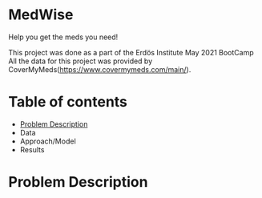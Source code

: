 # MedWise #
Help you get the meds you need!

This project was done as a part of the Erdös Institute May 2021 BootCamp
All the data for this project was provided by CoverMyMeds(https://www.covermymeds.com/main/).  

# Table of contents
* [Problem Description](#Problem-Description)
* Data 
* Approach/Model
* Results

# Problem Description

